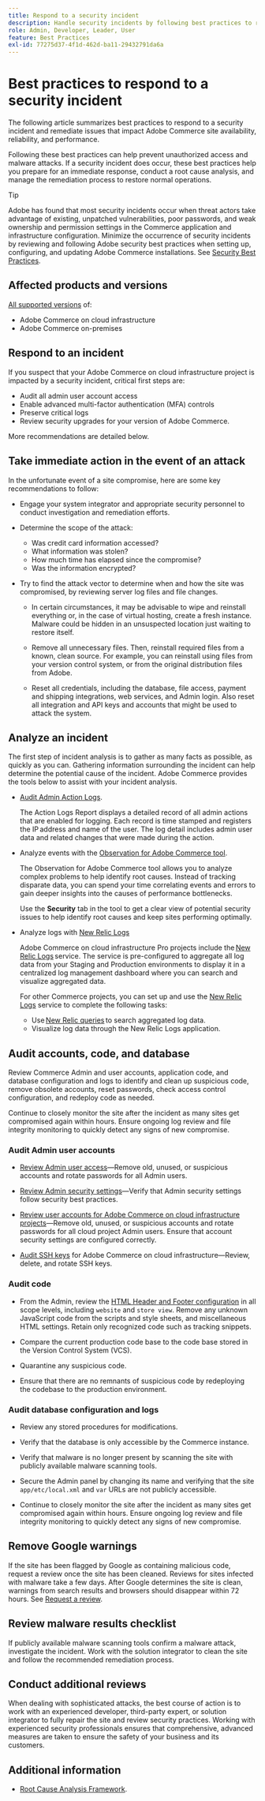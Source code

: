 ```yaml
---
title: Respond to a security incident
description: Handle security incidents by following best practices to respond to and remediate security issues that affect site availability and performance.
role: Admin, Developer, Leader, User
feature: Best Practices
exl-id: 77275d37-4f1d-462d-ba11-29432791da6a
---
```

# Best practices to respond to a security incident

The following article summarizes best practices to respond to a security incident and remediate issues that impact Adobe Commerce site availability, reliability, and performance.

Following these best practices can help prevent unauthorized access and malware attacks. If a security incident does occur, these best practices help you prepare for an immediate response, conduct a root cause analysis, and manage the remediation process to restore normal operations.

>[!TIP]
>
>Adobe has found that most security incidents occur when threat actors take advantage of existing, unpatched vulnerabilities, poor passwords, and weak ownership and permission settings in the Commerce application and infrastructure configuration. Minimize the occurrence of security incidents by reviewing and following Adobe security best practices when setting up, configuring, and updating Adobe Commerce installations. See [Security Best Practices](../launch/security-best-practices.md).


## Affected products and versions

[All supported versions](../../../release/versions.md) of:

- Adobe Commerce on cloud infrastructure
- Adobe Commerce on-premises

## Respond to an incident

If you suspect that your Adobe Commerce on cloud infrastructure project is impacted by a security incident, critical first steps are:

- Audit all admin user account access
- Enable advanced multi-factor authentication (MFA) controls
- Preserve critical logs
- Review security upgrades for your version of Adobe Commerce.

More recommendations are detailed below.

## Take immediate action in the event of an attack

In the unfortunate event of a site compromise, here are some key recommendations to follow:

- Engage your system integrator and appropriate security personnel to conduct investigation and remediation efforts.

- Determine the scope of the attack:
  - Was credit card information accessed?
  - What information was stolen?
  - How much time has elapsed since the compromise?
  - Was the information encrypted?

- Try to find the attack vector to determine when and how the site was compromised, by reviewing server log files and file changes.

  - In certain circumstances, it may be advisable to wipe and reinstall everything or, in the case of virtual hosting, create a fresh instance. Malware could be hidden in an unsuspected location just waiting to restore itself.

  - Remove all unnecessary files. Then, reinstall required files from a known, clean source. For example, you can reinstall using files from your version control system, or from the original distribution files from Adobe.

  - Reset all credentials, including the database, file access, payment and shipping integrations, web services, and Admin login. Also reset all integration and API keys and accounts that might be used to attack the system.

## Analyze an incident

The first step of incident analysis is to gather as many facts as possible, as quickly as you can. Gathering information surrounding the incident can help determine the potential cause of the incident. Adobe Commerce provides the tools below to assist with your incident analysis.

- [Audit Admin Action Logs](https://docs.magento.com/user-guide/system/action-log-report.html).

  The Action Logs Report displays a detailed record of all admin actions that are enabled for logging. Each record is time stamped and registers the IP address and name of the user. The log detail includes admin user data and related changes that were made during the action.

- Analyze events with the [Observation for Adobe Commerce tool](https://experienceleague.adobe.com/docs/commerce-operations/tools/observation-for-adobe-commerce/intro.html?lang=en).

  The Observation for Adobe Commerce tool allows you to analyze complex problems to help identify root causes. Instead of tracking disparate data, you can spend your time correlating events and errors to gain deeper insights into the causes of performance bottlenecks.

  Use the **Security** tab in the tool to get a clear view of potential security issues to help identify root causes and keep sites performing optimally.

- Analyze logs with [New Relic Logs](https://experienceleague.adobe.com/docs/commerce-cloud-service/user-guide/monitor/new-relic/new-relic-service.html)

  Adobe Commerce on cloud infrastructure Pro projects include the [New Relic Logs](https://experienceleague.adobe.com/docs/commerce-cloud-service/user-guide/monitor/new-relic/log-management.html) service. The service is pre-configured to aggregate all log data from your Staging and Production environments to display it in a centralized log management dashboard where you can search and visualize aggregated data.

  For other Commerce projects, you can set up and use the [New Relic Logs](https://docs.newrelic.com/docs/logs/get-started/get-started-log-management/) service to complete the following tasks:
  - Use [New Relic queries](https://docs.newrelic.com/docs/logs/new-relic-logs/ui-data/query-syntax-logs) to search aggregated log data.
  - Visualize log data through the New Relic Logs application.

## Audit accounts, code, and database

Review Commerce Admin and user accounts, application code, and database configuration and logs to identify and clean up suspicious code, remove obsolete accounts, reset passwords, check access control configuration, and redeploy code as needed.

Continue to closely monitor the site after the incident as many sites get compromised again within hours. Ensure ongoing log review and file integrity monitoring to quickly detect any signs of new compromise.

### Audit Admin user accounts

- [Review Admin user access](https://experienceleague.adobe.com/docs/commerce-admin/systems/user-accounts/permissions-users-all.html)—Remove old, unused, or suspicious accounts and rotate passwords for all Admin users.

- [Review Admin security settings](https://experienceleague.adobe.com/docs/commerce-admin/systems/security/security-admin.html)—Verify that Admin security settings follow security best practices.

- [Review user accounts for Adobe Commerce on cloud infrastructure projects](https://experienceleague.adobe.com/docs/commerce-cloud-service/user-guide/project/user-access.html)—Remove old, unused, or suspicious accounts and rotate passwords for all cloud project Admin users. Ensure that account security settings are configured correctly.

- [Audit SSH keys](https://experienceleague.adobe.com/docs/commerce-cloud-service/user-guide/develop/secure-connections.html) for Adobe Commerce on cloud infrastructure—Review, delete, and rotate SSH keys.

### Audit code

- From the Admin, review the [HTML Header and Footer configuration](https://experienceleague.adobe.com/docs/commerce-admin/content-design/design/page-setup.html) in all scope levels, including `website` and `store view`. Remove any unknown JavaScript code from the scripts and style sheets, and miscellaneous HTML settings. Retain only recognized code such as tracking snippets.

- Compare the current production code base to the code base stored in the Version Control System (VCS).

- Quarantine any suspicious code.

- Ensure that there are no remnants of suspicious code by redeploying the codebase to the production environment.

### Audit database configuration and logs

- Review any stored procedures for modifications.

- Verify that the database is only accessible by the Commerce instance.

- Verify that malware is no longer present by scanning the site with publicly available malware scanning tools.

- Secure the Admin panel by changing its name and verifying that the site `app/etc/local.xml` and `var` URLs are not publicly accessible.

- Continue to closely monitor the site after the incident as many sites get compromised again within hours. Ensure ongoing log review and file integrity monitoring to quickly detect any signs of new compromise.

## Remove Google warnings

If the site has been flagged by Google as containing malicious code, request a review once the site has been cleaned. Reviews for sites infected with malware take a few days. After Google determines the site is clean, warnings from search results and browsers should disappear within 72 hours. See [Request a review](https://web.dev/articles/request-a-review).

## Review malware results checklist

If publicly available malware scanning tools confirm a malware attack, investigate the incident. Work with the solution integrator to clean the site and follow the recommended remediation process.

## Conduct additional reviews

When dealing with sophisticated attacks, the best course of action is to work with an experienced developer, third-party expert, or solution integrator to fully repair the site and review security practices. Working with experienced security professionals ensures that comprehensive, advanced measures are taken to ensure the safety of your business and its customers.

## Additional information

- [Root Cause Analysis Framework](https://sansec.io/kb/incident-response/magento-root-cause-analysis).
